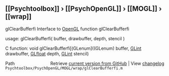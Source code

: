 ## [[Psychtoolbox]] &#8250; [[PsychOpenGL]] &#8250; [[MOGL]] &#8250; [[wrap]]

glClearBufferfi  Interface to [OpenGL](OpenGL) function glClearBufferfi  
  
usage:  glClearBufferfi( buffer, drawbuffer, depth, stencil )  
  
C function:  void glClearBufferfi[(GLenum]((GLenum) buffer, [GLint](GLint) drawbuffer, [GLfloat](GLfloat) depth, [GLint](GLint) stencil)  




<div class="code_header" style="text-align:right;">
  <span style="float:left;">Path&nbsp;&nbsp;</span> <span class="counter">Retrieve <a href=
  "https://raw.github.com/Psychtoolbox-3/Psychtoolbox-3/beta/Psychtoolbox/PsychOpenGL/MOGL/wrap/glClearBufferfi.m">current version from GitHub</a> | View <a href=
  "https://github.com/Psychtoolbox-3/Psychtoolbox-3/commits/beta/Psychtoolbox/PsychOpenGL/MOGL/wrap/glClearBufferfi.m">changelog</a></span>
</div>
<div class="code">
  <code>Psychtoolbox/PsychOpenGL/MOGL/wrap/glClearBufferfi.m</code>
</div>

